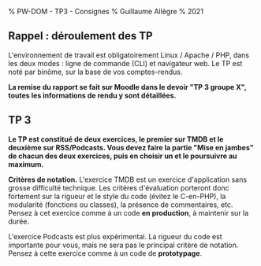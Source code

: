 % PW-DOM - TP3 - Consignes
% Guillaume Allègre 
% 2021
                                                                                                                 
## Rappel : déroulement des TP

L'environnement de travail est obligatoirement Linux / Apache / PHP, dans les
deux modes : ligne de commande (CLI) et navigateur web.
Le TP est noté par binôme, sur la base de vos comptes-rendus.

**La remise du rapport se fait sur Moodle dans le devoir "TP 3 groupe X", 
toutes les informations de rendu y sont détaillées.**

## TP 3

**Le TP est constitué de deux exercices, le premier sur TMDB et le deuxième sur RSS/Podcasts.
Vous devez faire la partie "Mise en jambes" de chacun des deux exercices, puis en choisir un 
et le poursuivre au maximum.**

**Critères de notation.** 
L'exercice TMDB est un exercice d'application sans grosse difficulté technique. Les critères
d'évaluation porteront donc fortement sur  la rigueur et le style du code (évitez le C-en-PHP), 
la modularité (fonctions ou classes), la présence de commentaires, etc.
Pensez à cet exercice comme à un code **en production**, à maintenir sur la durée.

L'exercice Podcasts est plus expérimental. La rigueur du code 
est importante pour vous, mais ne sera pas le principal critère de notation.
Pensez à cette exercice comme à un code de **prototypage**.


